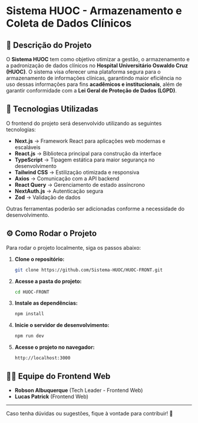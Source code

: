 # Sistema HUOC - Armazenamento e Coleta de Dados Clínicos

## 📌 Descrição do Projeto
O **Sistema HUOC** tem como objetivo otimizar a gestão, o armazenamento e a padronização de dados clínicos no **Hospital Universitário Oswaldo Cruz (HUOC)**. O sistema visa oferecer uma plataforma segura para o armazenamento de informações clínicas, garantindo maior eficiência no uso dessas informações para fins **acadêmicos e institucionais**, além de garantir conformidade com a **Lei Geral de Proteção de Dados (LGPD)**.

## 🚀 Tecnologias Utilizadas
O frontend do projeto será desenvolvido utilizando as seguintes tecnologias:

- **Next.js** → Framework React para aplicações web modernas e escaláveis
- **React.js** → Biblioteca principal para construção da interface
- **TypeScript** → Tipagem estática para maior segurança no desenvolvimento
- **Tailwind CSS** → Estilização otimizada e responsiva
- **Axios** → Comunicação com a API backend
- **React Query** → Gerenciamento de estado assíncrono
- **NextAuth.js** → Autenticação segura
- **Zod** → Validação de dados

Outras ferramentas poderão ser adicionadas conforme a necessidade do desenvolvimento.

## ⚙️ Como Rodar o Projeto
Para rodar o projeto localmente, siga os passos abaixo:

1. **Clone o repositório:**
   ```bash
   git clone https://github.com/Sistema-HUOC/HUOC-FRONT.git
   ```

2. **Acesse a pasta do projeto:**
   ```bash
   cd HUOC-FRONT
   ```

3. **Instale as dependências:**
   ```bash
   npm install
   ```

4. **Inicie o servidor de desenvolvimento:**
   ```bash
   npm run dev
   ```

5. **Acesse o projeto no navegador:**
   ```
   http://localhost:3000
   ```

## 👨‍💻 Equipe do Frontend Web
- **Robson Albuquerque** (Tech Leader - Frontend Web)
- **Lucas Patrick** (Frontend Web)

---
Caso tenha dúvidas ou sugestões, fique à vontade para contribuir! 🚀
